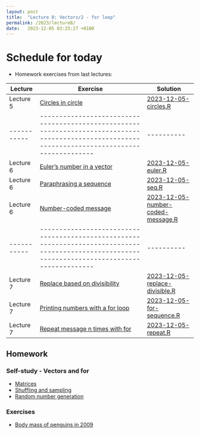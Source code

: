 ```yaml
---
layout: post
title:  "Lecture 8: Vectors/2 - for loop"
permalink: /2023/lecture8/
date:   2023-12-05 03:25:27 +0100
---
```


# Schedule for today

- Homework exercises from last lectures:



| Lecture   | Exercise                                                                                                                                       | Solution |
|-----------|------------------------------------------------------------------------------------------------------------------------------------------------|----------|
| Lecture 5 | [Circles in circle](https://adamkocsis.github.io/rkheion/Exercises/2022-11-21d_circles_in_circle.html)                                         | [2023-12-05-circles.R]({{site.url}}{{site.baseurl}}/data/scripts/2023winter/2023-12-05-circles.R)         |
|-----------|------------------------------------------------------------------------------------------------------------------------------------------------|----------|
| Lecture 6 | [ Euler’s number in a vector](https://adamkocsis.github.io/rkheion/Exercises/2022-11-26c_euler_vector.html) |  [2023-12-05-euler.R]({{site.url}}{{site.baseurl}}/data/scripts/2023winter/2023-12-05-euler.R)        |
| Lecture 6 | [Paraphrasing a sequence](https://adamkocsis.github.io/rkheion/Exercises/2022-12-12c_sequence_para.html)                                       |  [2023-12-05-seq.R]({{site.url}}{{site.baseurl}}/data/scripts/2023winter/2023-12-05-seq.R)        |
| Lecture 6 | [Number-coded message](https://adamkocsis.github.io/rkheion/Exercises/2022-12-12b_number_coding.html)                                          |  [2023-12-05-number-coded-message.R]({{site.url}}{{site.baseurl}}/data/scripts/2023winter/2023-12-05-number-coded-message.R)        |
|-----------|------------------------------------------------------------------------------------------------------------------------------------------------|----------|
| Lecture 7 | [Replace based on divisibility](https://adamtkocsis.com/rkheion/Exercises/2023-11-26-replace_divisibility.html)                                |   [2023-12-05-replace-divisible.R]({{site.url}}{{site.baseurl}}/data/scripts/2023winter/2023-12-05-replace-divisible.R)       |
| Lecture 7 | [Printing numbers with a for loop](https://adamkocsis.github.io/rkheion/Exercises/2023-11-27_printing_numbers_for.html)           |  [2023-12-05-for-sequence.R]({{site.url}}{{site.baseurl}}/data/scripts/2023winter/2023-12-05-for-sequence.R)        |
| Lecture 7 | [Repeat message n times with for](https://adamkocsis.github.io/rkheion/Exercises/2023-11-27b_repeat_message_for.html)                          |  [2023-12-05-repeat.R]({{site.url}}{{site.baseurl}}/data/scripts/2023winter/2023-12-05-repeat.R)        |


## Homework 

### Self-study - Vectors and for

- [Matrices](https://adamkocsis.github.io/rkheion/2_Advanced_Beginner/10_matrices_and_arrays/matrices.html)
- [Shuffling and sampling](https://adamtkocsis.com/rkheion/2_Advanced_Beginner/11_randomness/sample.html)
- [Random number generation](https://adamtkocsis.com/rkheion/2_Advanced_Beginner/11_randomness/r-dist.html)
 
### Exercises 

- [Body mass of penguins in 2009](https://adamtkocsis.com/rkheion/Exercises/2023-02-15_penguin_species.html)

